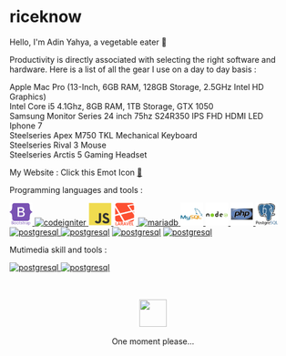 # riceknow
Hello, I'm Adin Yahya, a vegetable eater 🌮

Productivity is directly associated with selecting the right software and hardware. Here is a list of all the gear I use on a day to day basis :

<p align="left" dir="auto">
Apple Mac Pro (13-Inch, 6GB RAM, 128GB Storage, 2.5GHz Intel HD Graphics)<br>
Intel Core i5 4.1Ghz, 8GB RAM, 1TB Storage, GTX 1050<br>
Samsung Monitor Series 24 inch 75hz S24R350 IPS FHD HDMI LED<br>
Iphone 7<br>
Steelseries Apex M750 TKL Mechanical Keyboard<br>
Steelseries Rival 3 Mouse<br>
Steelseries Arctis 5 Gaming Headset<br>
</p>

<p align="left" dir="auto"> 
My Website : Click this Emot Icon <a href="https://linktr.ee/adinyahya">🤤</a>
</p>
  
Programming languages and tools :

<p align="left" dir="auto"> 
  <a href="https://getbootstrap.com" rel="nofollow"> <img src="https://raw.githubusercontent.com/devicons/devicon/master/icons/bootstrap/bootstrap-plain-wordmark.svg" alt="bootstrap" width="40" height="40" style="max-width: 100%;"> </a>
  <a href="https://codeigniter.com" rel="nofollow"> <img src="https://camo.githubusercontent.com/cb2c772e9224dd5dc0e451cb4dc876e7e0aab84350175de5fe9fc9dd9ae555c6/68747470733a2f2f63646e2e776f726c64766563746f726c6f676f2e636f6d2f6c6f676f732f636f646569676e697465722e737667" alt="codeigniter" width="40" height="40" data-canonical-src="https://cdn.worldvectorlogo.com/logos/codeigniter.svg" style="max-width: 100%;"> </a> 
  <a href="https://developer.mozilla.org/en-US/docs/Web/JavaScript" rel="nofollow"> <img src="https://raw.githubusercontent.com/devicons/devicon/master/icons/javascript/javascript-original.svg" alt="javascript" width="40" height="40" style="max-width: 100%;"> </a> <a href="https://laravel.com/" rel="nofollow"> <img src="https://raw.githubusercontent.com/devicons/devicon/master/icons/laravel/laravel-plain-wordmark.svg" alt="laravel" width="40" height="40" style="max-width: 100%;"> </a> 
  <a href="https://mariadb.org/" rel="nofollow"> <img src="https://camo.githubusercontent.com/c801bc4030f308500f29b695f0771ba313b3b2088c91d06152b5cc5a050e3127/68747470733a2f2f7777772e766563746f726c6f676f2e7a6f6e652f6c6f676f732f6d6172696164622f6d6172696164622d69636f6e2e737667" alt="mariadb" width="40" height="40" data-canonical-src="https://www.vectorlogo.zone/logos/mariadb/mariadb-icon.svg" style="max-width: 100%;"> </a> 
  <a href="https://www.mysql.com/" rel="nofollow"> <img src="https://raw.githubusercontent.com/devicons/devicon/master/icons/mysql/mysql-original-wordmark.svg" alt="mysql" width="40" height="40" style="max-width: 100%;"> </a>
  <a href="https://nodejs.org" rel="nofollow"> <img src="https://raw.githubusercontent.com/devicons/devicon/master/icons/nodejs/nodejs-original-wordmark.svg" alt="nodejs" width="40" height="40" style="max-width: 100%;"> </a> 
  <a href="https://www.php.net" rel="nofollow"> <img src="https://raw.githubusercontent.com/devicons/devicon/master/icons/php/php-original.svg" alt="php" width="40" height="40" style="max-width: 100%;"> </a> 
  <a href="https://www.postgresql.org" rel="nofollow"> <img src="https://raw.githubusercontent.com/devicons/devicon/master/icons/postgresql/postgresql-original-wordmark.svg" alt="postgresql" width="40" height="40" style="max-width: 100%;"> </a> 
<a href="https://wordpress.org/" rel="nofollow"> <img src="https://cdn-icons-png.flaticon.com/512/174/174881.png" alt="postgresql" width="40" height="40" style="max-width: 100%;"> </a>
  <a href="https://ubuntu.com/" rel="nofollow"> <img src="https://cdn-icons-png.flaticon.com/512/5969/5969282.png" alt="postgresql" width="40" height="40" style="max-width: 100%;"></a>
    <a href="https://www.apple.com/id/macos/monterey/" rel="nofollow"> <img src="https://cdn-icons-png.flaticon.com/512/0/747.png" alt="postgresql" width="40" height="40" style="max-width: 100%;"></a>
      <a href="https://www.linux.org/" rel="nofollow"> <img src="https://cdn-icons-png.flaticon.com/512/6124/6124995.png" alt="postgresql" width="40" height="40" style="max-width: 100%;">
  </a> 
</p>
  
 Mutimedia skill and tools :
 
 <p align="left" dir="auto"> 
  <a href="https://www.adobe.com" rel="nofollow"> <img src="https://cdn.icon-icons.com/icons2/3070/PNG/512/psd_file_design_graphic_digital_artwork_adobe_photoshop_icon_191032.png" alt="postgresql" width="40" height="40" style="max-width: 100%;"> </a>
  <a href="https://www.adobe.com" rel="nofollow"> <img src="https://cdn.icon-icons.com/icons2/3070/PNG/512/adobe_premiere_pro_premiere_pro_multimedia_software_aplication_icon_191049.png" alt="postgresql" width="40" height="40" style="max-width: 100%;"> </a>
  </p>
  
  
  <div align="center">
  <br>
  <br>
  <a href="https://github.com/grikomsn/"><img src="https://github.githubassets.com/images/mona-loading-dark.gif" width="48" height="48"></a>
  <p>One moment please...</p>
  <br>
  <br>
</a>
  

